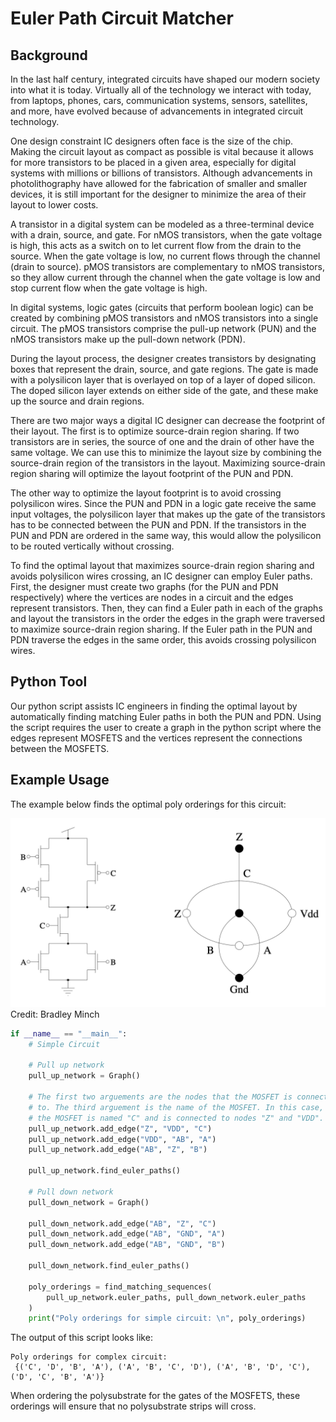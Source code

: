 # Euler Path Circuit Matcher

## Background

In the last half century, integrated circuits have shaped our modern society into what it is today. Virtually all of the technology we interact with today, from laptops, phones, cars, communication systems, sensors, satellites, and more, have evolved because of advancements in integrated circuit technology.

One design constraint IC designers often face is the size of the chip. Making the circuit layout as compact as possible is vital because it allows for more transistors to be placed in a given area, especially for digital systems with millions or billions of transistors. Although advancements in photolithography have allowed for the fabrication of smaller and smaller devices, it is still important for the designer to minimize the area of their layout to lower costs.

A transistor in a digital system can be modeled as a three-terminal device with a drain, source, and gate. For nMOS transistors, when the gate voltage is high, this acts as a switch on to let current flow from the drain to the source. When the gate voltage is low, no current flows through the channel (drain to source). pMOS transistors are complementary to nMOS transistors, so they allow current through the channel when the gate voltage is low and stop current flow when the gate voltage is high.

In digital systems, logic gates (circuits that perform boolean logic) can be created by combining pMOS transistors and nMOS transistors into a single circuit. The pMOS transistors comprise the pull-up network (PUN) and the nMOS transistors make up the pull-down network (PDN).

During the layout process, the designer creates transistors by designating boxes that represent the drain, source, and gate regions. The gate is made with a polysilicon layer that is overlayed on top of a layer of doped silicon. The doped silicon layer extends on either side of the gate, and these make up the source and drain regions.

There are two major ways a digital IC designer can decrease the footprint of their layout. The first is to optimize source-drain region sharing. If two transistors are in series, the source of one and the drain of other have the same voltage. We can use this to minimize the layout size by combining the source-drain region of the transistors in the layout. Maximizing source-drain region sharing will optimize the layout footprint of the PUN and PDN.

The other way to optimize the layout footprint is to avoid crossing polysilicon wires. Since the PUN and PDN in a logic gate receive the same input voltages, the polysilicon layer that makes up the gate of the transistors has to be connected between the PUN and PDN. If the transistors in the PUN and PDN are ordered in the same way, this would allow the polysilicon to be routed vertically without crossing.

To find the optimal layout that maximizes source-drain region sharing and avoids polysilicon wires crossing, an IC designer can employ Euler paths. First, the designer must create two graphs (for the PUN and PDN respectively) where the vertices are nodes in a circuit and the edges represent transistors. Then, they can find a Euler path in each of the graphs and layout the transistors in the order the edges in the graph were traversed to maximize source-drain region sharing. If the Euler path in the PUN and PDN traverse the edges in the same order, this avoids crossing polysilicon wires.

## Python Tool

Our python script assists IC engineers in finding the optimal layout by automatically finding matching Euler paths in both the PUN and PDN. Using the script requires the user to create a graph in the python script where the edges represent MOSFETS and the vertices represent the connections between the MOSFETS.

## Example Usage

The example below finds the optimal poly orderings for this circuit:

![alt text](./media/example_circuit.png "title")
Credit: Bradley Minch

```python
if __name__ == "__main__":
    # Simple Circuit

    # Pull up network
    pull_up_network = Graph()

    # The first two arguements are the nodes that the MOSFET is connected
    # to. The third arguement is the name of the MOSFET. In this case,
    # the MOSFET is named "C" and is connected to nodes "Z" and "VDD".
    pull_up_network.add_edge("Z", "VDD", "C")
    pull_up_network.add_edge("VDD", "AB", "A")
    pull_up_network.add_edge("AB", "Z", "B")

    pull_up_network.find_euler_paths()

    # Pull down network
    pull_down_network = Graph()

    pull_down_network.add_edge("AB", "Z", "C")
    pull_down_network.add_edge("AB", "GND", "A")
    pull_down_network.add_edge("AB", "GND", "B")

    pull_down_network.find_euler_paths()

    poly_orderings = find_matching_sequences(
        pull_up_network.euler_paths, pull_down_network.euler_paths
    )
    print("Poly orderings for simple circuit: \n", poly_orderings)
```

The output of this script looks like:

```
Poly orderings for complex circuit:
 {('C', 'D', 'B', 'A'), ('A', 'B', 'C', 'D'), ('A', 'B', 'D', 'C'), ('D', 'C', 'B', 'A')}
```

When ordering the polysubstrate for the gates of the MOSFETS, these orderings will ensure that no polysubstrate strips will cross.
